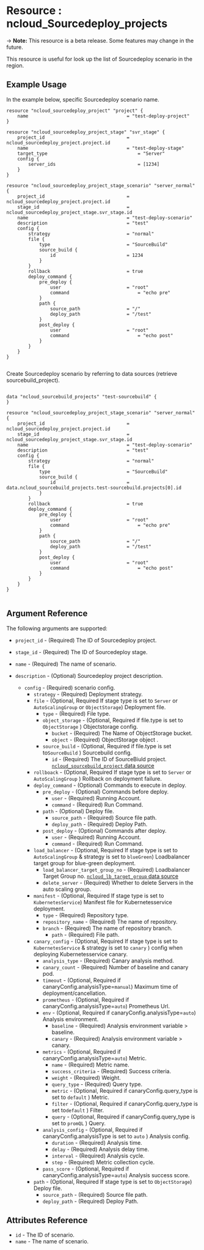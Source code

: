 # Resource : ncloud_Sourcedeploy_projects

-> **Note:** This resource is a beta release. Some features may change in the future.

This resource is useful for look up the list of Sourcedeploy scenario in the region.

## Example Usage

In the example below, specific Sourcedeploy scenario name.

```hcl
resource "ncloud_sourcedeploy_project" "project" {
	name    								= "test-deploy-project"
}

resource "ncloud_sourcedeploy_project_stage" "svr_stage" {
	project_id  							= ncloud_sourcedeploy_project.project.id
	name    								= "test-deploy-stage"
	target_type    								= "Server"
	config {
		server_ids  							= [1234]
	}
}

resource "ncloud_sourcedeploy_project_stage_scenario" "server_normal" {
	project_id  							= ncloud_sourcedeploy_project.project.id
	stage_id    							= ncloud_sourcedeploy_project_stage.svr_stage.id
	name    								= "test-deploy-scenario"
	description   	 						= "test"
	config {
		strategy 							= "normal"
		file {
			type     						= "SourceBuild"
			source_build {
				id 							= 1234
			}
		}
		rollback 							= true
		deploy_command {
			pre_deploy {
				user  						= "root"
				command   						= "echo pre"
			}
			path {
				source_path 				= "/"
				deploy_path 				= "/test"
			}
			post_deploy {
				user  						= "root"
				command   						= "echo post"
			}
		}
	}
}


```

Create Sourcedeploy scenario by referring to data sources (retrieve sourcebuild_project).

```hcl

data "ncloud_sourcebuild_projects" "test-sourcebuild" {
}

resource "ncloud_sourcedeploy_project_stage_scenario" "server_normal" {
	project_id  							= ncloud_sourcedeploy_project.project.id
	stage_id    							= ncloud_sourcedeploy_project_stage.svr_stage.id
	name    								= "test-deploy-scenario"
	description   	 						= "test"
	config {
		strategy 							= "normal"
		file {
			type     						= "SourceBuild"
			source_build {
				id 							= data.ncloud_sourcebuild_projects.test-sourcebuild.projects[0].id
			}
		}
		rollback 							= true
		deploy_command {
			pre_deploy {
				user  						= "root"
				command   						= "echo pre"
			}
			path {
				source_path 				= "/"
				deploy_path 				= "/test"
			}
			post_deploy {
				user  						= "root"
				command   						= "echo post"
			}
		}
	}
}


```

## Argument Reference

The following arguments are supported:

* `project_id` - (Required) The ID of Sourcedeploy project.
* `stage_id` - (Required) The ID of Sourcedeploy stage.

* `name` - (Required) The name of scenario.
* `description` - (Optional) Sourcedeploy project description.
    * `config` - (Required) scenario config.
        * `strategy` - (Required) Deployment strategy.
        * `file` - (Optional, Required If stage type is set to `Server` or `AutoScalingGroup` or `ObjectStorage`) Deployment file.
            * `type` - (Required) File type.
            * `object_storage` - (Optional, Required if file.type is set to `ObjectStorage` ) Objectstorage config.
                * `bucket` - (Required) The Name of ObjectStorage bucket.
                * `object` - (Required) ObjectStorage object .
            * `source_build` - (Optional, Required if file.type is set to`SourceBuild` ) Sourcebuild config.
                * `id` - (Required) The ID of SourceBiuld project. [`ncloud_sourcebuild_project` data source](../data-sources/sourcebuild_project.md)
        * `rollboack` - (Optional,  Required If stage type is set to `Server` or `AutoScalingGroup` ) Rollback on deployment failure.
        * `deploy_command` - (Optional) Commands to execute in deploy.
            * `pre_deploy` - (Optional) Commands before deploy.
                * `user` - (Required) Running Account.
                * `command` - (Required) Run Command.
            * `path` - (Optional) Deploy file.
                * `source_path` - (Required) Source file path.
                * `deploy_path` - (Required) Deploy Path.
            * `post_deploy` - (Optional) Commands after deploy.
                * `user` - (Required) Running Account.
                * `command` - (Required) Run Command.
        * `load_balancer` - (Optional, Required If stage type is set to `AutoScalingGroup` & strategy is set to `blueGreen`) Loadbalancer target group for blue-green deployment. 
            * `load_balancer_target_group_no` - (Required) Loadbalancer Target Group no. [`ncloud_lb_target_group` data source](../data-sources/lb_target_group.md)
            * `delete_server` - (Required) Whether to delete Servers in the auto scaling group.
        * `manifest` - (Optional, Required If stage type is set to `KubernetesService`) Manifest file for Kubernetesservice deployment.
            * `type` - (Required) Repository type.
          	* `repository_name` - (Required) The name of repository.
            * `branch` - (Required) The name of repository branch.
              * `path` - (Required) File path.
        * `canary_config` - (Optional, Required If stage type is set to `KubernetesService` &  strategy is set to `canary` ) config when deploying Kubernetesservice canary.
			* `analysis_type` - (Required) Canary analysis method.
            * `canary_count` - (Required) Number of baseline and canary pod.
            * `timeout` - (Optional,  Required if canaryConfig.analysisType=`manual`) Maximum time of deployment/cancellation.
            * `prometheus` - (Optional, Required if canaryConfig.analysisType=`auto`) Prometheus Url.
            * `env` - (Optional,  Required if canaryConfig.analysisType=`auto`) Analysis environment.
                * `baseline` - (Required) Analysis environment variable > baseline.
                * `canary` - (Required) Analysis environment variable > canary.
            * `metrics` - (Optional, Required if canaryConfig.analysisType=`auto`) Metric.
                * `name` - (Required) Metric name.
                * `success_criteria` - (Required) Success criteria.
                * `weight` - (Required) Weight.
				* `query_type` - (Required) Query type.
                * `metric` - (Optional, Required if canaryConfig.query_type is set to `default`  ) Metric.
                * `filter` - (Optional,  Required if canaryConfig.query_type is set to`default` ) Filter.
                * `query` - (Optional,  Required if canaryConfig.query_type is set to `promQL` ) Query.
            * `analysis_config` - (Optional, Required if canaryConfig.analysisType is set to `auto` ) Analysis config.
                * `duration` - (Required) Analysis time.
                * `delay` - (Required) Analysis delay time.
                * `interval` - (Required) Analysis cycle.
                * `step` - (Required) Metric collection cycle.
            * `pass_score` - (Optional, Required if canaryConfig.analysisType=`auto`) Analysis success score.
        * `path` - (Optional, Required If stage type is set to `ObjectStorage`) Deploy file.
            * `source_path` - (Required) Source file path.
            * `deploy_path` - (Required) Deploy Path.


## Attributes Reference

* `id` - The ID of scenario.
* `name` - The name of scenario.